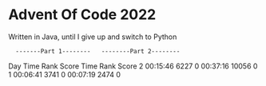 # Advent Of Code 2022

Written in Java, until I give up and switch to Python

      -------Part 1--------   --------Part 2--------
Day       Time  Rank  Score       Time   Rank  Score
  2   00:15:46  6227      0   00:37:16  10056      0
  1   00:06:41  3741      0   00:07:19   2474      0

